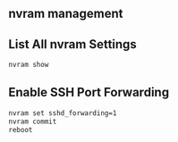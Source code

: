 ## nvram management

## List All nvram Settings

```bash
nvram show
```

## Enable SSH Port Forwarding
```bash
nvram set sshd_forwarding=1
nvram commit
reboot
```

